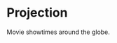 # Projection
Movie showtimes around the globe.

<!---
## Installation
Coming soon!
```
npm install projection
```

## How to use
Coming soon!

##Wanna help?
Any contribution is welcomed!
-->
